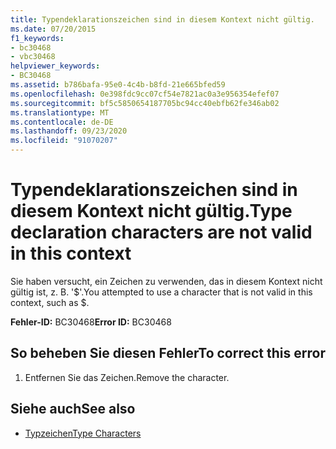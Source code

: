 ```yaml
---
title: Typendeklarationszeichen sind in diesem Kontext nicht gültig.
ms.date: 07/20/2015
f1_keywords:
- bc30468
- vbc30468
helpviewer_keywords:
- BC30468
ms.assetid: b786bafa-95e0-4c4b-b8fd-21e665bfed59
ms.openlocfilehash: 0e398fdc9cc07cf54e7821ac0a3e956354efef07
ms.sourcegitcommit: bf5c5850654187705bc94cc40ebfb62fe346ab02
ms.translationtype: MT
ms.contentlocale: de-DE
ms.lasthandoff: 09/23/2020
ms.locfileid: "91070207"
---
```

# <a name="type-declaration-characters-are-not-valid-in-this-context"></a><span data-ttu-id="023bf-102">Typendeklarationszeichen sind in diesem Kontext nicht gültig.</span><span class="sxs-lookup"><span data-stu-id="023bf-102">Type declaration characters are not valid in this context</span></span>

<span data-ttu-id="023bf-103">Sie haben versucht, ein Zeichen zu verwenden, das in diesem Kontext nicht gültig ist, z. B. '$'.</span><span class="sxs-lookup"><span data-stu-id="023bf-103">You attempted to use a character that is not valid in this context, such as $.</span></span>  
  
 <span data-ttu-id="023bf-104">**Fehler-ID:** BC30468</span><span class="sxs-lookup"><span data-stu-id="023bf-104">**Error ID:** BC30468</span></span>  
  
## <a name="to-correct-this-error"></a><span data-ttu-id="023bf-105">So beheben Sie diesen Fehler</span><span class="sxs-lookup"><span data-stu-id="023bf-105">To correct this error</span></span>  
  
1. <span data-ttu-id="023bf-106">Entfernen Sie das Zeichen.</span><span class="sxs-lookup"><span data-stu-id="023bf-106">Remove the character.</span></span>  
  
## <a name="see-also"></a><span data-ttu-id="023bf-107">Siehe auch</span><span class="sxs-lookup"><span data-stu-id="023bf-107">See also</span></span>

- [<span data-ttu-id="023bf-108">Typzeichen</span><span class="sxs-lookup"><span data-stu-id="023bf-108">Type Characters</span></span>](../programming-guide/language-features/data-types/type-characters.md)
